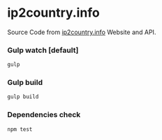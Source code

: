 # ip2country.info

Source Code from [ip2country.info](https://ip2country.info) Website and API.


### Gulp watch [default]

```bash
gulp
```


### Gulp build

```bash
gulp build
```


### Dependencies check

```bash
npm test
```
